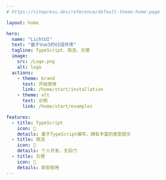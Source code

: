 ```yaml
---
# https://vitepress.dev/reference/default-theme-home-page

layout: home

hero:
  name: "LichtUI"
  text: "基于Vue3的UI组件库"
  tagline: TypeScript、简洁、方便
  image:
    src: /Logo.png
    alt: logo
  actions:
    - theme: brand
      text: 开始使用
      link: /home/start/installation
    - theme: alt
      text: 示例
      link: /home/start/examples

features:
  - title: TypeScript
    icon: 📝
    details: 基于TypeScript编写，拥有丰富的类型提示
  - title: 简洁
    icon: 🛒
    details: 个人开发，无后门
  - title: 方便
    icon: 🚀
    details: 即安即用
---
```


<style>
:root {
  --vp-home-hero-name-color: transparent;
  --vp-home-hero-image-filter:blur(68px);
  --vp-home-hero-name-background: -webkit-linear-gradient(120deg, #aaa 30%, #000 );
  --vp-home-hero-image-background-image: linear-gradient(-45deg, #fefefe 50%, #e2e2e2 50%);
}
</style>
<script setup>
import { VPTeamMembers } from 'vitepress/theme'

const members = [
  {
    avatar: 'https://avatars.githubusercontent.com/u/52703373?v=4&size=64',
    name: '徐然',
    title: 'Creator',
    desc:"前端工程师，独立游戏开发者",
    links: [
      { icon: 'github', link: 'https://github.com/xiaoxustudio' }
    ]
  },
]
</script>

<center><VPTeamMembers size="small" :members="members" /></center>
